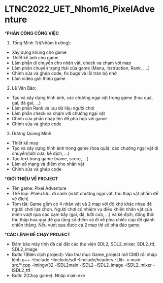 # LTNC2022_UET_Nhom16_PixelAdventure
***PHÂN CÔNG CÔNG VIỆC**
1. Tống Minh Trí(Nhóm trưởng):
* Xây dựng khung cho game
* Thiết kế ảnh cho game
* Làm phần di chuyển cho nhân vật, check va chạm với map
* Làm phần chuyển trạng thái của game (Menu, Instruction, Rank, ....)
* Chỉnh sửa và ghép code, fix bugs và lỗi tràn bộ nhớ
* Làm video giới thiệu game

2. Lê Văn Bảo:
* Tạo và xây dựng hình ảnh, các chướng ngại vật trong game (hoa quả, gai, đá gai, ...)
* Làm phần Rank và lưu dữ liệu người chơi
* Làm phần check va chạm với chướng ngại vật
* Chỉnh sửa phần nhập tên để phù hợp với game 
* Chỉnh sửa và ghép code 

3. Dương Quang Minh:
* Thiết kế map
* Tạo và xây dựng hình ảnh trong game (hoa quả), các chướng ngại vật di chuyển(lưỡi cưa, kẻ địch, ...)
* Tạo text trong game (name, score, ...)
* Làm số mạng và điểm cho nhân vật
* Chỉnh sửa và ghép code

***GIỚI THIỆU VỀ PROJECT**
* Tên game: Pixel Adventure
* Thể loại: Phiêu lưu, đi cảnh (vượt chướng ngại vật, thu thập vật phẩm để về đích)
* Tóm tắt: Game gồm có 4 nhân vật và 2 map với độ khó khác nhau để người chơi lựa chọn. Người chơi có nhiệm vụ điều khiển nhân vật của mình vượt qua các cạm bẫy (gai, đá, lưỡi cưa, ...) và kẻ địch, đồng thời thu thập hoa quả để gia tắng số điểm và đi về phía chiếc cúp để giành chiến thắng. Nếu vượt qua được cả 2 map thì sẽ phá đảo game.

***CÁC LỆNH ĐỂ CHẠY PROJECT**
* Đảm bảo máy tính đã cài đặt các thư viện SDL2, SDL2_mixer, SDL2_ttf, SDL2_image
* Bước 1(Biên dịch project): Vào thư mục Game_project mở CMD rồi nhập lệnh g++ -Iinclude -Iinclude/sdl -Iinclude/headers -Llib -o main src/*.cpp -lmingw32 -lSDL2main -lSDL2 -lSDL2_image -lSDL2_mixer -lSDL2_ttf
* Bước 2(Chạy game): Nhập main.exe 
